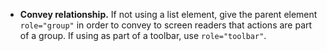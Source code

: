 - **Convey relationship.** If not using a list element, give the parent element `role="group"` in order to convey to screen readers that actions are part of a group. If using as part of a toolbar, use `role="toolbar"`.
